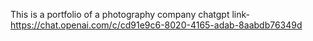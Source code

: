 This is a portfolio of a photography company
chatgpt link-https://chat.openai.com/c/cd91e9c6-8020-4165-adab-8aabdb76349d
